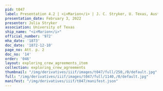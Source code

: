 ```yaml
---
pid: t047
label: Presentation 4.2 | <i>Marion</i> | J. C. Stryker, U. Texas, Austin | 14
presentation_date: February 3, 2022
presenter: Julia Stryker
association: University of Texas
ship_name: "<i>Marion</i>"
official_number: '972'
mha_date: '1873'
doc_date: '1872-12-10'
page_no: Att. p. 2
doc_no: '14'
order: '046'
layout: exploring_crew_agreements_item
collection: exploring_crew_agreements
thumbnail: "/img/derivatives/iiif/images/t047/full/250,/0/default.jpg"
full: "/img/derivatives/iiif/images/t047/full/1140,/0/default.jpg"
manifest: "/img/derivatives/iiif/t047/manifest.json"
---
```

